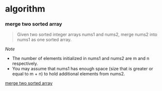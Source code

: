 # algorithm

### merge two sorted array

> Given two sorted integer arrays nums1 and nums2, merge nums2 into nums1 as one sorted array.

*Note*

* The number of elements initialized in nums1 and nums2 are m and n respectively.
* You may assume that nums1 has enough space (size that is greater or equal to m + n) to hold additional elements from nums2.

[merge two sorted array](./src/MergeTwoSortedArray.c)
